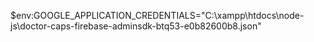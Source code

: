 $env:GOOGLE_APPLICATION_CREDENTIALS="C:\xampp\htdocs\node-js\doctor-caps-firebase-adminsdk-btq53-e0b82600b8.json"